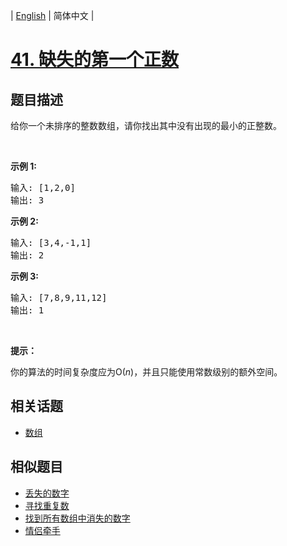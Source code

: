 
| [English](README_EN.md) | 简体中文 |

# [41. 缺失的第一个正数](https://leetcode-cn.com/problems/first-missing-positive/)

## 题目描述

<p>给你一个未排序的整数数组，请你找出其中没有出现的最小的正整数。</p>

<p>&nbsp;</p>

<p><strong>示例&nbsp;1:</strong></p>

<pre>输入: [1,2,0]
输出: 3
</pre>

<p><strong>示例&nbsp;2:</strong></p>

<pre>输入: [3,4,-1,1]
输出: 2
</pre>

<p><strong>示例&nbsp;3:</strong></p>

<pre>输入: [7,8,9,11,12]
输出: 1
</pre>

<p>&nbsp;</p>

<p><strong>提示：</strong></p>

<p>你的算法的时间复杂度应为O(<em>n</em>)，并且只能使用常数级别的额外空间。</p>


## 相关话题

- [数组](https://leetcode-cn.com/tag/array)

## 相似题目

- [丢失的数字](../missing-number/README.md)
- [寻找重复数](../find-the-duplicate-number/README.md)
- [找到所有数组中消失的数字](../find-all-numbers-disappeared-in-an-array/README.md)
- [情侣牵手](../couples-holding-hands/README.md)
